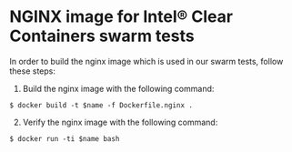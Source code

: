 # NGINX image for Intel® Clear Containers swarm tests

In order to build the nginx image which is used in our swarm tests,
follow these steps:

1. Build the nginx image with the following command:

```
$ docker build -t $name -f Dockerfile.nginx .
```

2. Verify the nginx image with the following command:

```
$ docker run -ti $name bash

```
